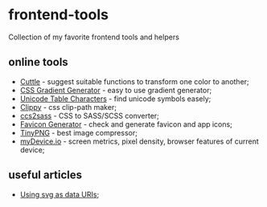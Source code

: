 # frontend-tools
Collection of my favorite frontend tools and helpers

## online tools
* [Cuttle](https://www.ofcodeandcolor.com/cuttle/) - suggest suitable functions to transform one color to another;
* [CSS Gradient Generator](http://www.cssportal.com/css-gradient-generator/) - easy to use gradient generator;
* [Unicode Table Characters](https://unicode-table.com/en/sets/) - find unicode symbols easely;
* [Clippy](http://bennettfeely.com/clippy/) - css clip-path maker;
* [ccs2sass](https://css2sass.herokuapp.com) - CSS to SASS/SCSS converter;
* [Favicon Generator](https://realfavicongenerator.net) - check and generate favicon and app icons;
* [TinyPNG](https://tinypng.com) - best image compressor;
* [myDevice.io](https://mydevice.io) - screen metrics, pixel density, browser features of current device;

## useful articles
* [Using svg as data URIs](https://codepen.io/tigt/post/optimizing-svgs-in-data-uris);
